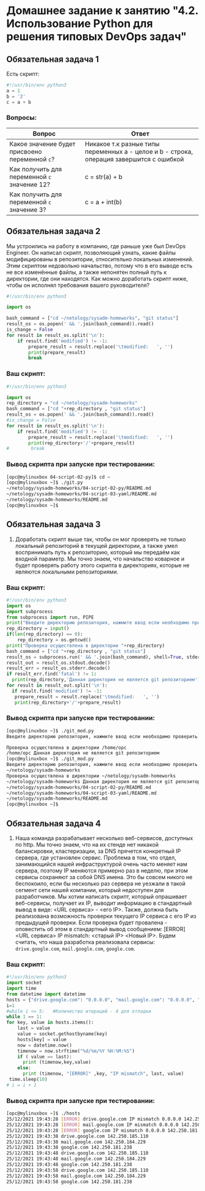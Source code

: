 # Домашнее задание к занятию "4.2. Использование Python для решения типовых DevOps задач"

## Обязательная задача 1

Есть скрипт:
```python
#!/usr/bin/env python3
a = 1
b = '2'
c = a + b
```

### Вопросы:
| Вопрос  | Ответ |
| ------------- | ------------- |
| Какое значение будет присвоено переменной `c`?  | Никакое т.к разные типы переменных a - целое и b -  строка, операция завершится с ошибкой  |
| Как получить для переменной `c` значение 12?  | c = str(a) + b  |
| Как получить для переменной `c` значение 3?  | c = a + int(b)  |

## Обязательная задача 2
Мы устроились на работу в компанию, где раньше уже был DevOps Engineer. Он написал скрипт, позволяющий узнать, какие файлы модифицированы в репозитории, относительно локальных изменений. Этим скриптом недовольно начальство, потому что в его выводе есть не все изменённые файлы, а также непонятен полный путь к директории, где они находятся. Как можно доработать скрипт ниже, чтобы он исполнял требования вашего руководителя?

```python
#!/usr/bin/env python3

import os

bash_command = ["cd ~/netology/sysadm-homeworks", "git status"]
result_os = os.popen(' && '.join(bash_command)).read()
is_change = False
for result in result_os.split('\n'):
    if result.find('modified') != -1:
        prepare_result = result.replace('\tmodified:   ', '')
        print(prepare_result)
        break
```

### Ваш скрипт:
```python
#!/usr/bin/env python3

import os
rep_directory = "cd ~/netology/sysadm-homeworks"
bash_command = ["cd "+rep_directory , "git status"]
result_os = os.popen(' && '.join(bash_command)).read()
#is_change = False  
for result in result_os.split('\n'):
    if result.find('modified') != -1:
        prepare_result = result.replace('\tmodified:   ', '')
        print(rep_directory+'/'+prepare_result)
#        break
```

### Вывод скрипта при запуске при тестировании:
```bash
[opc@mylinuxbox 04-script-02-py]$ cd ~
[opc@mylinuxbox ~]$ ./git.py
~/netology/sysadm-homeworks/04-script-02-py/README.md
~/netology/sysadm-homeworks/04-script-03-yaml/README.md
~/netology/sysadm-homeworks/README.md
[opc@mylinuxbox ~]$

```

## Обязательная задача 3
1. Доработать скрипт выше так, чтобы он мог проверять не только локальный репозиторий в текущей директории, а также умел воспринимать путь к репозиторию, который мы передаём как входной параметр. Мы точно знаем, что начальство коварное и будет проверять работу этого скрипта в директориях, которые не являются локальными репозиториями.

### Ваш скрипт:
```python
#!/usr/bin/env python3
import os
import subprocess
from subprocess import run, PIPE
print("Введите директорию репозитория, нажмите ввод если необходимо проверить текущую ")
rep_directory = input()
if(len(rep_directory) == 0):
    rep_directory = os.getcwd()
print("Проверка осуществлена в директории "+rep_directory)
bash_command = ["cd "+rep_directory , "git status"]
result_os = subprocess.run(' && '.join(bash_command), shell=True, stderr=PIPE,stdout=PIPE)
result_out = result_os.stdout.decode()
result_err = result_os.stderr.decode()
if result_err.find('fatal') != 1:
  print(rep_directory,'Данная директория не является git репозиторием')
for result in result_out.split('\n'):
  if result.find('modified') != -1:
   prepare_result = result.replace('\tmodified:   ', '')
   print(rep_directory+'/'+prepare_result)

```

### Вывод скрипта при запуске при тестировании:
```bash
[opc@mylinuxbox ~]$ ./git_mod.py
Введите директорию репозитория, нажмите ввод если необходимо проверить текущую

Проверка осуществлена в директории /home/opc
/home/opc Данная директория не является git репозиторием
[opc@mylinuxbox ~]$ ./git_mod.py
Введите директорию репозитория, нажмите ввод если необходимо проверить текущую
~/netology/sysadm-homeworks
Проверка осуществлена в директории ~/netology/sysadm-homeworks
~/netology/sysadm-homeworks Данная директория не является git репозиторием
~/netology/sysadm-homeworks/04-script-02-py/README.md
~/netology/sysadm-homeworks/04-script-03-yaml/README.md
~/netology/sysadm-homeworks/README.md
[opc@mylinuxbox ~]$

```

## Обязательная задача 4
1. Наша команда разрабатывает несколько веб-сервисов, доступных по http. Мы точно знаем, что на их стенде нет никакой балансировки, кластеризации, за DNS прячется конкретный IP сервера, где установлен сервис. Проблема в том, что отдел, занимающийся нашей инфраструктурой очень часто меняет нам сервера, поэтому IP меняются примерно раз в неделю, при этом сервисы сохраняют за собой DNS имена. Это бы совсем никого не беспокоило, если бы несколько раз сервера не уезжали в такой сегмент сети нашей компании, который недоступен для разработчиков. Мы хотим написать скрипт, который опрашивает веб-сервисы, получает их IP, выводит информацию в стандартный вывод в виде: <URL сервиса> - <его IP>. Также, должна быть реализована возможность проверки текущего IP сервиса c его IP из предыдущей проверки. Если проверка будет провалена - оповестить об этом в стандартный вывод сообщением: [ERROR] <URL сервиса> IP mismatch: <старый IP> <Новый IP>. Будем считать, что наша разработка реализовала сервисы: `drive.google.com`, `mail.google.com`, `google.com`.

### Ваш скрипт:
```python
#!/usr/bin/env python3
import socket
import time
from datetime import datetime
hosts = {"drive.google.com": "0.0.0.0", "mail.google.com": "0.0.0.0", "google.com": "0.0.0.0"}
i=1
#while i <= 5:   #Количество итераций - 4 для отладки
while 1 == 1: 
for key, value in hosts.items():
    last = value
    value = socket.gethostbyname(key)
    hosts[key] = value
    now = datetime.now()
    timenow = now.strftime("%d/%m/%Y %H:%M:%S")
    if ( value == last):
      print (timenow,key,value)
    else:
      print (timenow, "[ERROR]" ,key, "IP mismatch", last, value)
 time.sleep(10)
# i = i + 1
```

### Вывод скрипта при запуске при тестировании:
```bash
[opc@mylinuxbox ~]$ ./hosts
25/12/2021 19:43:28 [ERROR] drive.google.com IP mismatch 0.0.0.0 142.250.185.110
25/12/2021 19:43:28 [ERROR] mail.google.com IP mismatch 0.0.0.0 142.250.184.229
25/12/2021 19:43:28 [ERROR] google.com IP mismatch 0.0.0.0 142.250.181.238
25/12/2021 19:43:38 drive.google.com 142.250.185.110
25/12/2021 19:43:38 mail.google.com 142.250.184.229
25/12/2021 19:43:38 google.com 142.250.181.238
25/12/2021 19:43:48 drive.google.com 142.250.185.110
25/12/2021 19:43:48 mail.google.com 142.250.184.229
25/12/2021 19:43:48 google.com 142.250.181.238
25/12/2021 19:43:58 drive.google.com 142.250.185.110
25/12/2021 19:43:58 mail.google.com 142.250.184.229
25/12/2021 19:43:58 google.com 142.250.181.238

```